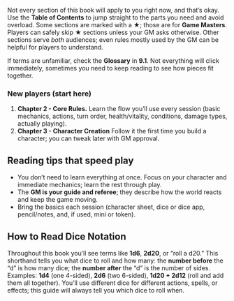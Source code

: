 Not every section of this book will apply to you right now, and that’s okay. Use the **Table of Contents** to jump straight to the parts you need and avoid overload. Some sections are marked with a **★**; those are for **Game Masters**. Players can safely skip ★ sections unless your GM asks otherwise. Other sections serve _both_ audiences; even rules mostly used by the GM can be helpful for players to understand.

If terms are unfamiliar, check the **Glossary** in **9.1**. Not everything will click immediately, sometimes you need to keep reading to see how pieces fit together.
### New players (start here)
1. **Chapter 2 - Core Rules.** Learn the flow you’ll use every session (basic mechanics, actions, turn order, health/vitality, conditions, damage types, actually playing).
2.  **Chapter 3 - Character Creation** Follow it the first time you build a character; you can tweak later with GM approval.
## Reading tips that speed play
- You don’t need to learn everything at once. Focus on your character and immediate mechanics; learn the rest through play.
- The **GM is your guide and referee**; they describe how the world reacts and keep the game moving.
- Bring the basics each session (character sheet, dice or dice app, pencil/notes, and, if used, mini or token).
## How to Read Dice Notation
Throughout this book you’ll see terms like **1d6**, **2d20**, or “roll a d20.” This shorthand tells you what dice to roll and how many: the **number before** the “d” is how many dice; the **number after** the “d” is the number of sides. Examples: **1d4** (one 4-sided), **2d6** (two 6-sided), **1d20 + 2d12** (roll and add them all together). You’ll use different dice for different actions, spells, or effects; this guide will always tell you which dice to roll when.
